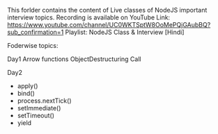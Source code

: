 This forlder contains the content of Live classes of NodeJS important interview topics.
Recording is available on YouTube
Link: https://www.youtube.com/channel/UC0WKTSptW8OoMePQjGAubBQ?sub_confirmation=1
Playlist: NodeJS Class & Interview [Hindi]

Foderwise topics:

Day1
Arrow functions
ObjectDestructuring
Call

Day2
- apply()
- bind()
- process.nextTick()
- setImmediate()
- setTimeout()
- yield

